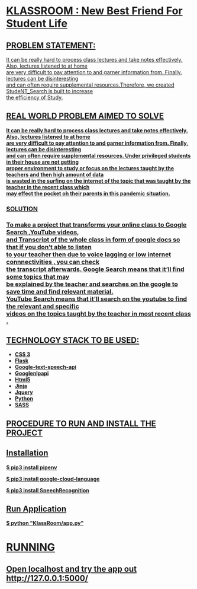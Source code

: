 <h1><b><u>KLASSROOM</b> : New Best Friend For Student Life</h1>

<h2><B>PROBLEM STATEMENT:</B></h2><p>

It can be really hard to process class lectures and take notes effectively. Also, lectures listened to at home<BR>
are very difficult to pay attention to and garner information from. Finally, lectures can be disinteresting<BR>
and can often require supplemental resources.Therefore, we created StudeNT_Search is built to increase<BR>
the efficiency of Study.
</p>

<h2><b> REAL WORLD PROBLEM AIMED TO SOLVE</h2>
<p>It can be really hard to process class lectures and take notes effectively. Also, lectures listened to at home<br>
are very difficult to pay attention to and garner information from. Finally, lectures can be disinteresting<br>
and can often require supplemental resources. Under privileged students in their house are not getting<br>
proper environment to study or focus on the lectures taught by the teachers and then high amount of data<br>
is wasted in the surfing on the internet of the topic that was taught by the teacher in the recent class which<br>
may effect the pocket oh their parents in this pandemic situation.</p>

<h3><b>SOLUTION</b><h3>
<p>
To make a project that transforms your online class to Google Search ,YouTube videos,<br>
and Transcript of the whole class in form of google docs so that if you don’t able to listen<br>
to your teacher then due to voice lagging or low internet connnectivities , you can check<br>
the transcript afterwards.
Google Search means that it’ll find some topics that may<br> be explained by the teacher and
searches on the google to save time and find relevant material.<br>
YouTube Search means that it’ll search on the youtube to find the relevant and specific<br>
videos on the topics taught by the teacher in most recent class .
<p>

## TECHNOLOGY STACK TO BE USED:

* CSS 3
* Flask
* Google-text-speech-api
* Googlenlpapi
* Html5
* Jinja
* Jquery
* Python
* SASS

## <b>PROCEDURE TO RUN AND INSTALL THE PROJECT
## Installation

$ pip3 install pipenv

$ pip3 install google-cloud-language

$ pip3 install SpeechRecognition

## Run Application
$ python "KlassRoom/app.py"

# <B>RUNNING
## Open localhost and try the app out http://127.0.0.1:5000/
